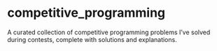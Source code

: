# competitive_programming
A curated collection of competitive programming problems I’ve solved during contests, complete with solutions and explanations.
